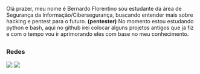 Olá prazer, meu nome é Bernardo Florentino sou estudante da área de Segurança da Informação/Cibersegurança, buscando entender mais sobre hacking e pentest para o futuro. **(pentester)**
No momento estou estudando python e bash, aqui no github irei colocar alguns projetos antigos que ja fiz e com o tempo vou ir aprimorando eles com base no meu conhecimento.

##

### Redes
<div>
  <a href = "mailto:b.florentinonovais@gamil.com"><img src="https://img.shields.io/badge/-Gmail-%23333?style=for-the-badge&logo=gmail&logoColor=white" target="_blank"></a>
  <a href="https://www.linkedin.com/in/bernardo-florentino-7582482b0/" target="_blank"><img src="https://img.shields.io/badge/-LinkedIn-%230077B5?style=for-the-badge&logo=linkedin&logoColor=white" target="_blank"></a>
  
</div>
